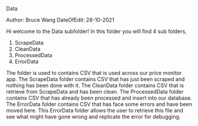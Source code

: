 Data

Author: Bruce Wang
DateOfEdit: 28-10-2021

Hi welcome to the Data subfolder!
In this folder you will find 4 sub folders,

1. ScrapeData
2. CleanData
3. ProcessedData
4. ErrorData

The folder is used to contains CSV that is used across our price monitor app.
The ScrapeData folder contains CSV that has just been scraped and nothing
has been done with it. The CleanData folder contains CSV that is retrieve from
ScrapeData and has been clean. The ProcessedData folder contains CSV that
has already been processed and insert into our database. The ErrorData folder
contains CSV that has face some errors and have been moved here. This ErrorData
folder allows the user to retrieve this file and see what might have gone wrong
and replicate the error for debugging.